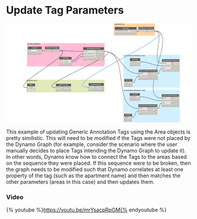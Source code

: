 # Update Tag Parameters

![](/03_Place-and-Update-Annotation-Tags/images/3-2_UpdateTags_Overall.png)

This example of updating Generic Annotation Tags using the Area objects is pretty similistic. This will need to be modified if the Tags were not placed by the Dynamo Graph \(for example, consider the scenario where the user manually decides to place Tags intending the Dynamo Graph to update it\). In other words, Dynamo know how to connect the Tags to the areas based on the sequence they were placed. If this sequence were to be broken, then the graph needs to be modified such that Dynamo correlates at least one property of the tag \(such as the apartment name\) and then matches the other parameters \(areas in this case\) and then updates them.

### Video
{% youtube %}https://youtu.be/mrYsacpRpGM{% endyoutube %}


